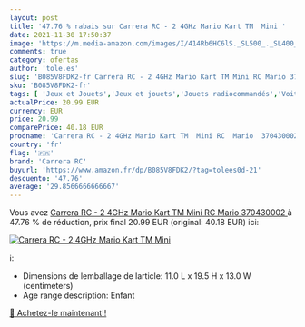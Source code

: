 ```yaml
---
layout: post
title: '47.76 % rabais sur Carrera RC - 2 4GHz Mario Kart TM  Mini '
date: 2021-11-30 17:50:37
image: 'https://m.media-amazon.com/images/I/414Rb6HC6lS._SL500_._SL400_.jpg'
comments: true
category: ofertas
author: 'tole.es'
slug: 'B085V8FDK2-fr Carrera RC - 2 4GHz Mario Kart TM Mini RC Mario 370430002'
sku: 'B085V8FDK2-fr'
tags: [ 'Jeux et Jouets','Jeux et jouets','Jouets radiocommandés','Voitures radiocommandées','Véhicules pour enfants','Véhicules à moteur radiocommandés','carrera rc', ]
actualPrice: 20.99 EUR
currency: EUR
price: 20.99
comparePrice: 40.18 EUR
prodname: 'Carrera RC - 2 4GHz Mario Kart TM  Mini RC  Mario  370430002 '
country: 'fr'
flag: '🇫🇷'
brand: 'Carrera RC'
buyurl: 'https://www.amazon.fr/dp/B085V8FDK2/?tag=tolees0d-21'
descuento: '47.76'
average: '29.8566666666667'
---
```


Vous avez [Carrera RC - 2 4GHz Mario Kart TM  Mini RC  Mario  370430002 ](https://www.amazon.fr/dp/B085V8FDK2/?tag=tolees0d-21)  à  47.76 % de réduction, prix final  20.99 EUR (original: 40.18 EUR) ici:

[![Carrera RC - 2 4GHz Mario Kart TM  Mini ](https://m.media-amazon.com/images/I/414Rb6HC6lS._SL500_._SL400_.jpg)](https://www.amazon.fr/dp/B085V8FDK2/?tag=tolees0d-21)

ℹ️:

- Dimensions de lemballage de larticle: 11.0 L x 19.5 H x 13.0 W (centimeters)
- Age range description: Enfant

[🛒 Achetez-le maintenant!!](https://www.amazon.fr/dp/B085V8FDK2/?tag=tolees0d-21)

